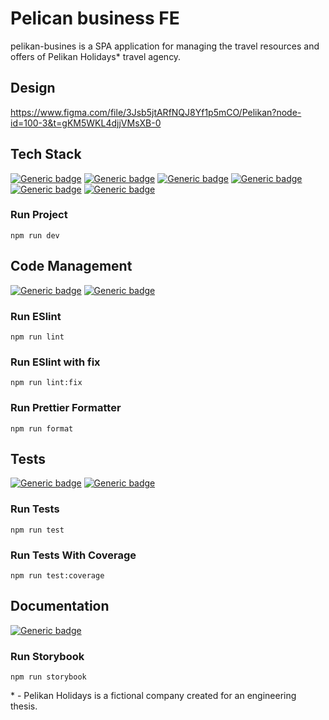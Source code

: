 # Pelican business FE

pelikan-busines is a SPA application for managing the travel resources and offers of Pelikan Holidays* travel agency.


## Design

https://www.figma.com/file/3Jsb5jtARfNQJ8Yf1p5mCO/Pelikan?node-id=100-3&t=gKM5WKL4djjVMsXB-0


## Tech Stack

[![Generic badge](https://img.shields.io/badge/Typescript-4.6.4-blue.svg)](https://shields.io/)
[![Generic badge](https://img.shields.io/badge/Vite-v3.2.3-purple.svg)](https://shields.io/)
[![Generic badge](https://img.shields.io/badge/React-v18.2.0-blue.svg)](https://shields.io/)
[![Generic badge](https://img.shields.io/badge/React_Router_Dom-6.4.3-red.svg)](https://shields.io/)
[![Generic badge](https://img.shields.io/badge/React_Hook_Form-v7.39.4-purple.svg)](https://shields.io/)
[![Generic badge](https://img.shields.io/badge/Styled_Components-5.3.6-pink.svg)](https://shields.io/)

### Run Project

```
npm run dev
```


## Code Management

[![Generic badge](https://img.shields.io/badge/Eslint-8.28.0-blue.svg)](https://shields.io/)
[![Generic badge](https://img.shields.io/badge/Prettier-2.7.1-brown.svg)](https://shields.io/)

### Run ESlint

```
npm run lint
```

### Run ESlint with fix
```
npm run lint:fix
```

### Run Prettier Formatter
```
npm run format
```


## Tests

[![Generic badge](https://img.shields.io/badge/Vitest-0.26.2-green.svg)](https://shields.io/)
[![Generic badge](https://img.shields.io/badge/Testing_Library_React-13.4.0-blue.svg)](https://shields.io/)

### Run Tests
```
npm run test
```

### Run Tests With Coverage
```
npm run test:coverage
```


## Documentation

[![Generic badge](https://img.shields.io/badge/Storybook-7.0.0_alpha.57-pink.svg)](https://shields.io/)

### Run Storybook

```
npm run storybook
```

&ast; - Pelikan Holidays is a fictional company created for an engineering thesis. 
